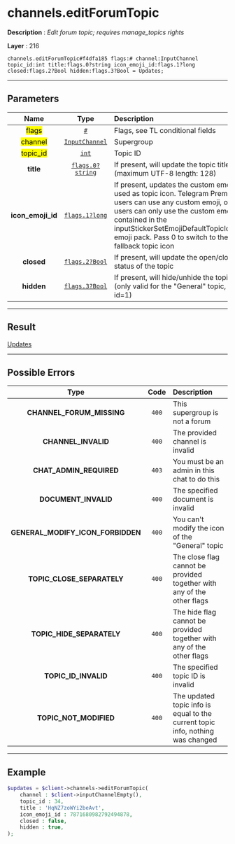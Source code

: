 # channels.editForumTopic

**Description** : *Edit forum topic; requires manage\_topics rights*

**Layer** : 216

```tl
channels.editForumTopic#f4dfa185 flags:# channel:InputChannel topic_id:int title:flags.0?string icon_emoji_id:flags.1?long closed:flags.2?Bool hidden:flags.3?Bool = Updates;
```

---

## Parameters

| Name | Type | Description |
| :---: | :---: | :--- |
| <mark>flags</mark> | [`#`](type/#) | Flags, see TL conditional fields |
| <mark>channel</mark> | [`InputChannel`](type/InputChannel) | Supergroup |
| <mark>topic_id</mark> | [`int`](type/int) | Topic ID |
| **title** | [`flags.0?string`](type/string) | If present, will update the topic title (maximum UTF-8 length: 128) |
| **icon_emoji_id** | [`flags.1?long`](type/long) | If present, updates the custom emoji used as topic icon. Telegram Premium users can use any custom emoji, other users can only use the custom emojis contained in the inputStickerSetEmojiDefaultTopicIcons emoji pack. Pass 0 to switch to the fallback topic icon |
| **closed** | [`flags.2?Bool`](type/Bool) | If present, will update the open/closed status of the topic |
| **hidden** | [`flags.3?Bool`](type/Bool) | If present, will hide/unhide the topic (only valid for the "General" topic, id=1) |

---

## Result

[Updates](type/Updates)

---

## Possible Errors

| Type | Code | Description |
| :---: | :---: | :--- |
| **CHANNEL_FORUM_MISSING** | `400` | This supergroup is not a forum |
| **CHANNEL_INVALID** | `400` | The provided channel is invalid |
| **CHAT_ADMIN_REQUIRED** | `403` | You must be an admin in this chat to do this |
| **DOCUMENT_INVALID** | `400` | The specified document is invalid |
| **GENERAL_MODIFY_ICON_FORBIDDEN** | `400` | You can't modify the icon of the "General" topic |
| **TOPIC_CLOSE_SEPARATELY** | `400` | The close flag cannot be provided together with any of the other flags |
| **TOPIC_HIDE_SEPARATELY** | `400` | The hide flag cannot be provided together with any of the other flags |
| **TOPIC_ID_INVALID** | `400` | The specified topic ID is invalid |
| **TOPIC_NOT_MODIFIED** | `400` | The updated topic info is equal to the current topic info, nothing was changed |

---

## Example

```php
$updates = $client->channels->editForumTopic(
	channel : $client->inputChannelEmpty(),
	topic_id : 34,
	title : 'HqNZ7zoWYi2beAvt',
	icon_emoji_id : 7871680982792494878,
	closed : false,
	hidden : true,
);
```